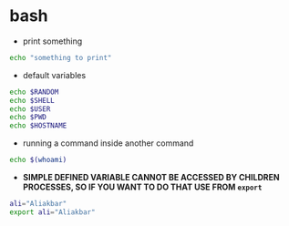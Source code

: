 # bash

- print something

```sh
echo "something to print"
```

- default variables

```sh
echo $RANDOM
echo $SHELL
echo $USER
echo $PWD
echo $HOSTNAME
```

- running a command inside another command

```sh
echo $(whoami)
```

- **SIMPLE DEFINED VARIABLE CANNOT BE ACCESSED BY CHILDREN PROCESSES,
SO IF YOU WANT TO DO THAT USE FROM `export`**

```sh
ali="Aliakbar"
export ali="Aliakbar"
```
